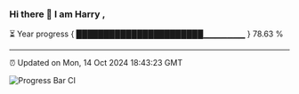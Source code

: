 ### Hi there 👋 I am Harry , 

⏳ Year progress { ███████████████████████▁▁▁▁▁▁▁ } 78.63 %

---

⏰ Updated on Mon, 14 Oct 2024 18:43:23 GMT

![Progress Bar CI](https://github.com/duykhang68/duykhang68/workflows/Progress%20Bar%20CI/badge.svg)
